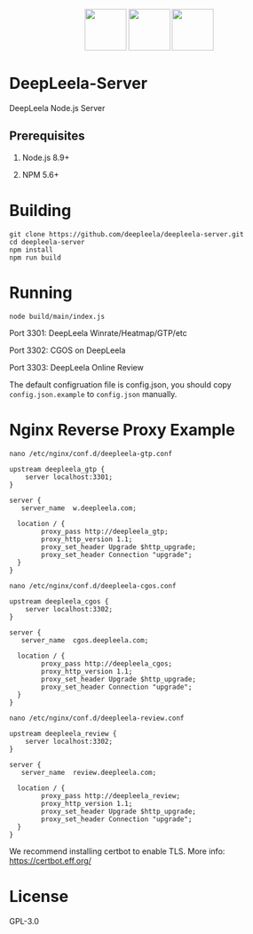 <p align="center">
<img src="https://wpoffice365.com/wp-content/uploads/2017/07/react-logo.png" height="75" />
<img src="https://www.vectorlogo.zone/logos/js_webpack/js_webpack-card.png" height="75" />
<img src="https://cdn-images-1.medium.com/max/960/1*pxfq-ikL8zPE3RyGB2xbng.png" height="75" />
</p>

DeepLeela-Server
===

DeepLeela Node.js Server

## Prerequisites

1. Node.js 8.9+

2. NPM 5.6+

# Building 

```
git clone https://github.com/deepleela/deepleela-server.git
cd deepleela-server
npm install 
npm run build
```

# Running

```
node build/main/index.js
```

Port 3301: DeepLeela Winrate/Heatmap/GTP/etc 

Port 3302: CGOS on DeepLeela

Port 3303: DeepLeela Online Review

The default configruation file is config.json, you should copy `config.json.example` to `config.json` manually.

# Nginx Reverse Proxy Example

```
nano /etc/nginx/conf.d/deepleela-gtp.conf

upstream deepleela_gtp {
    server localhost:3301;
}

server {
   server_name  w.deepleela.com;

  location / {
        proxy_pass http://deepleela_gtp;
        proxy_http_version 1.1;
        proxy_set_header Upgrade $http_upgrade;
        proxy_set_header Connection "upgrade";
  }
}
```

```
nano /etc/nginx/conf.d/deepleela-cgos.conf

upstream deepleela_cgos {
    server localhost:3302;
}

server {
   server_name  cgos.deepleela.com;

  location / {
        proxy_pass http://deepleela_cgos;
        proxy_http_version 1.1;
        proxy_set_header Upgrade $http_upgrade;
        proxy_set_header Connection "upgrade";
  }
}
```


```
nano /etc/nginx/conf.d/deepleela-review.conf

upstream deepleela_review {
    server localhost:3302;
}

server {
   server_name  review.deepleela.com;

  location / {
        proxy_pass http://deepleela_review;
        proxy_http_version 1.1;
        proxy_set_header Upgrade $http_upgrade;
        proxy_set_header Connection "upgrade";
  }
}
```

We recommend installing certbot to enable TLS. More info: https://certbot.eff.org/

# License

GPL-3.0